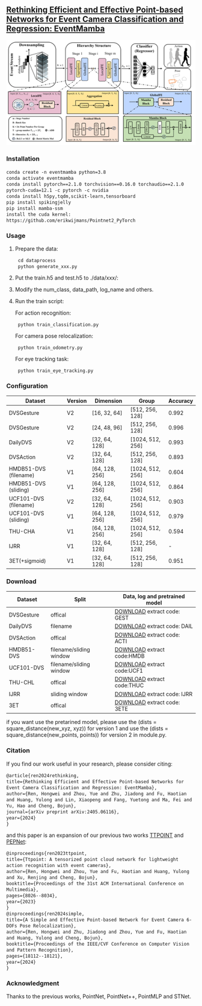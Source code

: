 ## [Rethinking Efficient and Effective Point-based Networks for Event Camera Classification and Regression: EventMamba](https://arxiv.org/abs/2405.06116)

<img src="figures/eventmamba.png" alt="EventMamba's architecture" width="800" />

### Installation

    conda create -n eventmamba python=3.8
    conda activate eventmamba
    conda install pytorch==2.1.0 torchvision==0.16.0 torchaudio==2.1.0 pytorch-cuda=12.1 -c pytorch -c nvidia
    conda install h5py,tqdm,scikit-learn,tensorboard
    pip install spikingjelly
    pip install mamba-ssm
    install the cuda kernel: https://github.com/erikwijmans/Pointnet2_PyTorch
    
### Usage
1. Prepare the data:

        cd dataprocess
        python generate_xxx.py

2. Put the train.h5 and test.h5 to ./data/xxx/:

3. Modify the num_class, data_path, log_name and others.

4. Run the train script:
    
    For action recognition:
        
        python train_classification.py
    For camera pose relocalization:

        python train_odometry.py
    For eye tracking task:

        python train_eye_tracking.py

### Configuration

| Dataset              | Version | Dimension     | Group            | Accuracy |
| -------------------- | ------- | ------------- | ---------------- | -------- |
| DVSGesture           | V2      | [16, 32, 64]  | [512, 256, 128]  | 0.992    |
| DVSGesture           | V2      | [24, 48, 96]  | [512, 256, 128]  | 0.996    |
| DailyDVS             | V2      | [32, 64, 128] | [1024, 512, 256] | 0.993    |
| DVSAction            | V2      | [32, 64, 128] | [512, 256, 128]  | 0.893    |
| HMDB51-DVS (filename) | V1      | [64, 128, 256] | [1024, 512, 256] | 0.604    |
| HMDB51-DVS (sliding)  | V1      | [64, 128, 256] | [1024, 512, 256] | 0.864    |
| UCF101-DVS (filename) | V2      | [32, 64, 128] | [1024, 512, 256] | 0.903    |
| UCF101-DVS (sliding)  | V1      | [64, 128, 256] | [1024, 512, 256] | 0.979    |
| THU-CHA              | V1      | [64, 128, 256] | [1024, 512, 256] | 0.594    |
| IJRR                 | V1      | [32, 64, 128] | [512, 256, 128]  | -        |
| 3ET(+sigmoid)        | V1      | [32, 64, 128] | [512, 256, 128] | 0.951    |

### Download

| Dataset    | Split    | Data, log and pretrained model |
| ---------- | -------- | -------- |
| DVSGesture | offical  |   [DOWNLOAD](https://pan.baidu.com/s/1uNM4tc3WHwDIB8BaR-Ygcg?pwd=GEST) extract code: GEST |
| DailyDVS   | filename | [DOWNLOAD](https://pan.baidu.com/s/1zDERP3MBhk9XL6jcfn1Ggw?pwd=DAIL) extract code: DAIL     |
| DVSAction  | offical  | [DOWNLOAD](https://pan.baidu.com/s/1EzeXI5xb9OlAnw-QpSYZ9g?pwd=ACTI) extract code: ACTI     |
| HMDB51-DVS     | filename/sliding window     | [DOWNLOAD](https://pan.baidu.com/s/1w7SYrAVDrEK0t-Q4CulaAw?pwd=HMDB) extract code:HMDB |
| UCF101-DVS     | filename/sliding window    | [DOWNLOAD](https://pan.baidu.com/s/11admC1576VM0Vt7tZTSbJw?pwd=UCF1) extract code:UCF1     |
| THU-CHL    | offical     | [DOWNLOAD](https://pan.baidu.com/s/120urKUfRJu_xHM6nCnNOyA?pwd=THUC)  extract code:THUC   |
| IJRR       |   sliding window   | [DOWNLOAD](https://pan.baidu.com/s/1AxzvFYAD9dLnYrMIpwkuag?pwd=IJRR) extract code: IJRR  |
| 3ET        | offical     | [DOWNLOAD](https://pan.baidu.com/s/1XPvl__K-R-B1uTlOhPaeeA?pwd=3ETE) extract code: 3ETE  |

if you want use the pretarined model, please use the (dists = square_distance(new_xyz, xyz)) for version 1 and use the (dists = square_distance(new_points, points)) for version 2 in module.py.

### Citation
If you find our work useful in your research, please consider citing:

    @article{ren2024rethinking,
    title={Rethinking Efficient and Effective Point-based Networks for Event Camera Classification and Regression: EventMamba},
    author={Ren, Hongwei and Zhou, Yue and Zhu, Jiadong and Fu, Haotian and Huang, Yulong and Lin, Xiaopeng and Fang, Yuetong and Ma, Fei and Yu, Hao and Cheng, Bojun},
    journal={arXiv preprint arXiv:2405.06116},
    year={2024}
    }
and this paper is an expansion of our previous two works [TTPOINT](https://dl.acm.org/doi/abs/10.1145/3581783.3612258?casa_token=z72pohcxZTAAAAAA:pO42EmMVOEp-8PJPx4WBUwJyjrs-K2Z7lkWbZsanCTF72u763LuxdWNPYAXuTKUT4g82yPgPgLbLH6I) and [PEPNet](https://openaccess.thecvf.com/content/CVPR2024/html/Ren_A_Simple_and_Effective_Point-based_Network_for_Event_Camera_6-DOFs_CVPR_2024_paper.html):

    @inproceedings{ren2023ttpoint,
    title={Ttpoint: A tensorized point cloud network for lightweight action recognition with event cameras},
    author={Ren, Hongwei and Zhou, Yue and Fu, Haotian and Huang, Yulong and Xu, Renjing and Cheng, Bojun},
    booktitle={Proceedings of the 31st ACM International Conference on Multimedia},
    pages={8026--8034},
    year={2023}
    }
    @inproceedings{ren2024simple,
    title={A Simple and Effective Point-based Network for Event Camera 6-DOFs Pose Relocalization},
    author={Ren, Hongwei and Zhu, Jiadong and Zhou, Yue and Fu, Haotian and Huang, Yulong and Cheng, Bojun},
    booktitle={Proceedings of the IEEE/CVF Conference on Computer Vision and Pattern Recognition},
    pages={18112--18121},
    year={2024}
    }    

### Acknowledgment
Thanks to the previous works, PointNet, PointNet++, PointMLP and STNet.    